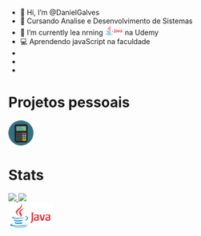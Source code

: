 - 👋 Hi, I’m @DanielGalves
- 👀  Cursando Analise e  Desenvolvimento de Sistemas
- 🌱 I’m currently lea nrning  <img height="20px" src="https://github.com/DanielGalves/img/blob/main/java.png"/> na Udemy
-  💻 Aprendendo javaScript na faculdade
-
-
-
 <h1><strong>Projetos pessoais</strong></h1>
 <div left="50px">
 <a href="https://calculadora-zeta-ashy.vercel.app/"><img height="50px" src="https://github.com/DanielGalves/img/blob/main/calc.png" />
 </a></div>

<!---
DanielGalves/DanielGalves is a ✨ special ✨ repository because its `README.md` (this file) appears on your GitHub profile.
You can click the Preview link to take a look at your changes.
--->











<h1><strong>Stats</strong></h1>
<div>
<a href="https://github.com/DanielGalves">
<img height="180em" src="https://github-readme-stats.vercel.app/api/top-langs/?username=DanielGalves&layout=compact&langs_count=7&theme=dracula"/>
<img height="180em" src="https://github-readme-stats.vercel.app/api?username=DanielGalves&show_icons=true&theme=dracula&include_all_commits=true&count_private=true"/>
</div>
<img height="50px" src="https://github.com/DanielGalves/img/blob/main/java.png"/>
